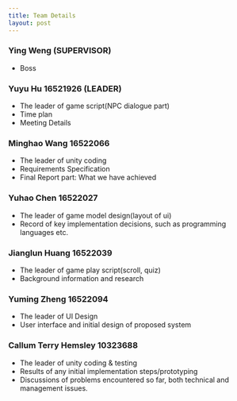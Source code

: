 ```yaml
---
title: Team Details
layout: post
---
```


### Ying Weng (SUPERVISOR)
- Boss
	
### Yuyu Hu 16521926 (LEADER) 
- The leader of game script(NPC dialogue part)
- Time plan
- Meeting Details


### Minghao Wang 16522066 
- The leader of unity coding
- Requirements Specification
- Final Report part: What we have achieved

### Yuhao Chen 16522027
- The leader of game model design(layout of ui)
- Record of key implementation decisions, such as programming languages etc.

### Jianglun Huang 16522039
- The leader of game play script(scroll, quiz)
- Background information and research

### Yuming Zheng 16522094
- The leader of UI Design
- User interface and initial design of proposed system



### Callum Terry Hemsley 10323688
- The leader of unity coding & testing
- Results of any initial implementation steps/prototyping
- Discussions of problems encountered so far, both technical and management issues.

